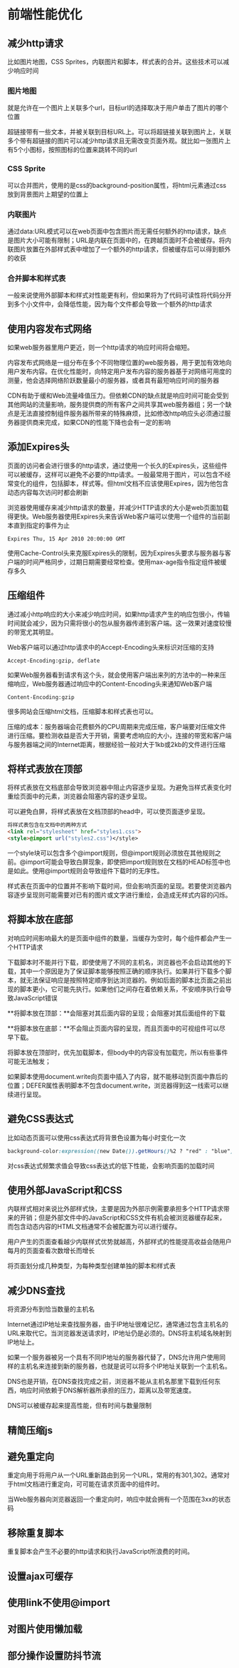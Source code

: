 # 前端性能优化

## 减少http请求

比如图片地图，CSS Sprites，内联图片和脚本，样式表的合并。这些技术可以减少响应时间

### 图片地图

就是允许在一个图片上关联多个url，目标url的选择取决于用户单击了图片的哪个位置

超链接带有一些文本，并被关联到目标URL上。可以将超链接关联到图片上，关联多个带有超链接的图片可以减少http请求且无需改变页面外观。就比如一张图片上有5个小图标，按照图标的位置来跳转不同的url

### CSS Sprite

可以合并图片，使用的是css的background-position属性，将html元素通过css放到背景图片上期望的位置上

### 内联图片

通过data:URL模式可以在web页面中包含图片而无需任何额外的http请求，缺点是图片大小可能有限制；URL是内联在页面中的，在跨越页面时不会被缓存。将内联图片放置在外部样式表中增加了一个额外的http请求，但被缓存后可以得到额外的收获

### 合并脚本和样式表

一般来说使用外部脚本和样式对性能更有利，但如果将为了代码可读性将代码分开到多个小文件中，会降低性能，因为每个文件都会导致一个额外的http请求



## 使用内容发布式网络

如果web服务器里用户更近，则一个http请求的响应时间将会缩短。

内容发布式网络是一组分布在多个不同物理位置的web服务器，用于更加有效地向用户发布内容。在优化性能时，向特定用户发布内容的服务器基于对网络可用度的测量，他会选择网络阶跃数量最小的服务器，或者具有最短响应时间的服务器

CDN有助于缓和Web流量峰值压力。但依赖CDN的缺点就是响应时间可能会受到其他网站的流量影响，服务提供商的所有客户之间共享其web服务器组；另一个缺点是无法直接控制组件服务器所带来的特殊麻烦，比如修改http响应头必须通过服务器提供商来完成，如果CDN的性能下降也会有一定的影响



## 添加Expires头

页面的访问者会进行很多的http请求，通过使用一个长久的Expires头，这些组件可以被缓存，这样可以避免不必要的http请求。一般最常用于图片，可以包含不经常变化的组件，包括脚本，样式等。但html文档不应该使用Expires，因为他包含动态内容每次访问时都会刷新

浏览器使用缓存来减少http请求的数量，并减少HTTP请求的大小是web页面加载得更快。Web服务器使用Expires头来告诉Web客户端可以使用一个组件的当前副本直到指定的事件为止

```http
Expires Thu, 15 Apr 2010 20:00:00 GMT
```

使用Cache-Control头来克服Expires头的限制，因为Expires头要求与服务器与客户端的时间严格同步，过期日期需要经常检查。使用max-age指令指定组件被缓存多久



## 压缩组件

通过减小http响应的大小来减少响应时间，如果http请求产生的响应包很小，传输时间就会减少，因为只需将很小的包从服务器传递到客户端。这一效果对速度较慢的带宽尤其明显。

Web客户端可以通过http请求中的Accept-Encoding头来标识对压缩的支持

```http
Accept-Encoding:gzip, deflate
```

如果Web服务器看到请求有这个头，就会使用客户端出来列的方法中的一种来压缩响应，Web服务器通过响应中的Content-Encoding头来通知Web客户端

```http
Content-Encoding:gzip
```

很多网站会压缩html文档，压缩脚本和样式表也可以。

压缩的成本：服务器端会花费额外的CPU周期来完成压缩，客户端要对压缩文件进行压缩。要检测收益是否大于开销，需要考虑响应的大小，连接的带宽和客户端与服务器端之间的Internet距离，根据经验一般对大于1kb或2kb的文件进行压缩



## 将样式表放在顶部

将样式表放在文档底部会导致浏览器中阻止内容逐步呈现。为避免当样式表变化时重绘页面中的元素，浏览器会阻塞内容的逐步呈现。

可以避免白屏，将样式表放在文档顶部的head中，可以使页面逐步呈现。

```html
将样式表包含在文档中的两种方式
<link rel="stylesheet" href="styles1.css">
<style>@import url("styles2.css")</style>
```

一个style块可以包含多个@import规则，但@import规则必须放在其他规则之前。@import可能会导致白屏现象，即使把import规则放在文档的HEAD标签中也是如此。使用@import规则会导致组件下载时的无序性。

样式表在页面中的位置并不影响下载时间，但会影响页面的呈现。若要使浏览器内容逐步呈现则可能需要对已有的图片或文字进行重绘，会造成无样式内容的闪烁。









## 将脚本放在底部

对响应时间影响最大的是页面中组件的数量，当缓存为空时，每个组件都会产生一个HTTP请求

下载脚本时不能并行下载，即使使用了不同的主机名，浏览器也不会启动其他的下载，其中一个原因是为了保证脚本能够按照正确的顺序执行。如果并行下载多个脚本，就无法保证响应是按照特定顺序到达浏览器的。例如后面的脚本比页面之前出现的脚本更小，它可能先执行。如果他们之间存在着依赖关系，不安顺序执行会导致JavaScript错误

**将脚本放在顶部：**会阻塞对其后面内容的呈现；会阻塞对其后面组件的下载

**将脚本放在底部：**不会阻止页面内容的呈现，而且页面中的可视组件可以尽早下载。

将脚本放在顶部时，优先加载脚本，但body中的内容没有加载完，所以有些事件可能无法触发；

如果脚本使用document.write向页面中插入了内容，就不能移动到页面中靠后的位置；DEFER属性表明脚本不包含document.write，浏览器得到这一线索可以继续进行呈现。

## 避免CSS表达式

比如动态页面可以使用css表达式将背景色设置为每小时变化一次

```css
background-color:expression((new Date()).getHours()%2 ? "red" : "blue")
```

对css表达式频繁求值会导致css表达式的低下性能，会影响页面的加载时间

## 使用外部JavaScript和CSS

内联样式相对来说比外部样式快，主要是因为外部示例需要承担多个HTTP请求带来的开销；但是外部文件中的JavaScript和CSS文件有机会被浏览器缓存起来，而包含动态内容的HTML文档通常不会被配置为可以进行缓存。

用户产生的页面查看越少内联样式优势就越高，外部样式的性能提高收益会随用户每月的页面查看次数增长而增长

将页面划分成几种类型，为每种类型创建单独的脚本和样式表

## 减少DNS查找

将资源分布到恰当数量的主机名

Internet通过IP地址来查找服务器，由于IP地址很难记忆，通常通过包含主机名的URL来取代它。当浏览器发送请求时，IP地址仍是必须的。DNS将主机域名映射到IP地址上。

如果一个服务器被另一个具有不同IP地址的服务器代替了，DNS允许用户使用同样的主机名来连接到新的服务器，也就是说可以将多个IP地址关联到一个主机名。

DNS也是开销，在DNS查找完成之前，浏览器不能从主机名那里下载到任何东西，响应时间依赖于DNS解析器所承担的压力，距离以及带宽速度。

DNS可以被缓存起来提高性能，但有时间与数量限制

## 精简压缩js



## 避免重定向

重定向用于将用户从一个URL重新路由到另一个URL，常用的有301,302。通常对于html文档进行重定向，可可能在请求页面中的组件时。

当Web服务器向浏览器返回一个重定向时，响应中就会拥有一个范围在3xx的状态码

## 移除重复脚本

重复脚本会产生不必要的http请求和执行JavaScript所浪费的时间。



## 设置ajax可缓存



## 使用link不使用@import



## 对图片使用懒加载



## 部分操作设置防抖节流

